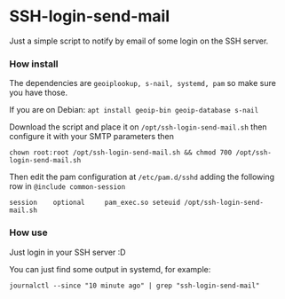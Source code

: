 # SSH-login-send-mail

Just a simple script to notify by email of some login on the SSH server.

### How install
The dependencies are `geoiplookup, s-nail, systemd, pam` so make sure you have those.

If you are on Debian:
`
apt install geoip-bin geoip-database s-nail
`

Download the script and place it on `/opt/ssh-login-send-mail.sh` then configure it with your SMTP parameters then

`
chown root:root /opt/ssh-login-send-mail.sh && chmod 700 /opt/ssh-login-send-mail.sh
`

Then edit the pam configuration at `/etc/pam.d/sshd` adding the following row in `@include common-session`

`session    optional     pam_exec.so seteuid /opt/ssh-login-send-mail.sh`

### How use
Just login in your SSH server :D

You can just find some output in systemd, for example:

`journalctl --since "10 minute ago" | grep "ssh-login-send-mail"`
